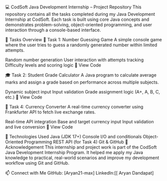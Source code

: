 💻 CodSoft Java Development Internship – Project Repository
This repository contains all the tasks completed during my Java Development Internship at CodSoft.
Each task is built using core Java concepts and demonstrates problem-solving, object-oriented programming, and user interaction through a console-based interface.

📁 Tasks Overview
🔢 Task 1: Number Guessing Game
A simple console game where the user tries to guess a randomly generated number within limited attempts.

Random number generation
User interaction with attempts tracking
Difficulty levels and scoring logic
📂 View Code

🎓 Task 2: Student Grade Calculator
A Java program to calculate average marks and assign a grade based on performance across multiple subjects.

Dynamic subject input
Input validation
Grade assignment logic (A+, A, B, C, etc.)
📂 View Code

💱 Task 4: Currency Converter
A real-time currency converter using Frankfurter API to fetch live exchange rates.

Real-time API integration
Base and target currency input
Input validation and live conversion
📂 View Code


🚀 Technologies Used
Java (JDK 17+)
Console I/O and conditionals
Object-Oriented Programming
REST API (for Task 4)
Git & GitHub
🙌 Acknowledgement
This internship and project work is part of the CodSoft Java Development Internship Program.
It helped me apply my Java knowledge to practical, real-world scenarios and improve my development workflow using Git and GitHub.

📫 Connect with Me
GitHub: [Aryan21-max]
LinkedIn:[[ Aryan Dandapat]
